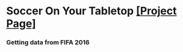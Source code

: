 # <b>Soccer On Your Tabletop</b> [[Project Page]](http://grail.cs.washington.edu/projects/soccer/)
### Getting data from FIFA 2016 ###
